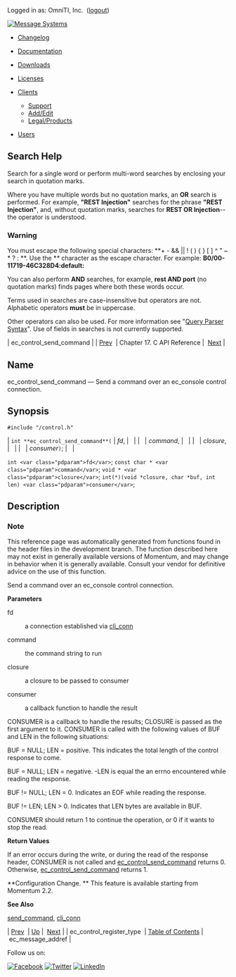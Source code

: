 Logged in as: OmniTI, Inc.  ([logout](https://support.messagesystems.com/logout.php))

[![Message Systems](https://support.messagesystems.com/images/ms-white205.png)](https://support.messagesystems.com/start.php) 

*   [Changelog](https://support.messagesystems.com/start.php?show=changelog)
*   [Documentation](https://support.messagesystems.com/docs/)
*   [Downloads](https://support.messagesystems.com/start.php)

*   [Licenses](https://support.messagesystems.com/license_summary.php)
*   <a href="">Clients</a>
    *   [Support](https://support.messagesystems.com/cs.php)
    *   [Add/Edit](https://support.messagesystems.com/edit_client.php)
    *   [Legal/Products](https://support.messagesystems.com/edit_products.php)
*   [Users](https://support.messagesystems.com/edit_customer.php)

## Search Help

Search for a single word or perform multi-word searches by enclosing your search in quotation marks.

Where you have multiple words but no quotation marks, an **OR** search is performed. For example, **"REST Injection"** searches for the phrase **"REST Injection"**, and, without quotation marks, searches for **REST OR Injection**--the operator is understood.

### Warning

You must escape the following special characters: **+ - && || ! ( ) { } [ ] ^ " ~ * ? : \**. Use the **\** character as the escape character. For example: **B0/00-11719-46C328D4\:default\:**

You can also perform **AND** searches, for example, **rest AND port** (no quotation marks) finds pages where both these words occur.

Terms used in searches are case-insensitive but operators are not. Alphabetic operators **must** be in uppercase.

Other operators can also be used. For more information see "[Query Parser Syntax](https://lucene.apache.org/core/old_versioned_docs/versions/3_0_0/queryparsersyntax.html)". Use of fields in searches is not currently supported.

| ec_control_send_command |
| [Prev](extending.C.genref.ec_control_register_type.php)  | Chapter 17. C API Reference |  [Next](extending.C.genref.ec_message_addref.php) |

<a name="extending.C.genref.ec_control_send_command"></a>
## Name

ec_control_send_command — Send a command over an ec_console control connection.

## Synopsis

`#include "/control.h"`

| `int **ec_control_send_command**(` | <var class="pdparam">fd</var>, |   |
|   | <var class="pdparam">command</var>, |   |
|   | <var class="pdparam">closure</var>, |   |
|   | <var class="pdparam">consumer</var>`)`; |   |

`int <var class="pdparam">fd</var>`;
`const char * <var class="pdparam">command</var>`;
`void * <var class="pdparam">closure</var>`;
`int(*)(void *closure, char *buf, int len) <var class="pdparam">consumer</var>`;<a name="idp18827776"></a>
## Description

### Note

This reference page was automatically generated from functions found in the header files in the development branch. The function described here may not exist in generally available versions of Momentum, and may change in behavior when it is generally available. Consult your vendor for definitive advice on the use of this function.

Send a command over an ec_console control connection.

**Parameters**

<dl class="variablelist">

<dt>fd</dt>

<dd>

a connection established via [cli_conn](extending.C.genref.cli_conn.php "cli_conn")

</dd>

<dt>command</dt>

<dd>

the command string to run

</dd>

<dt>closure</dt>

<dd>

a closure to be passed to consumer

</dd>

<dt>consumer</dt>

<dd>

a callback function to handle the result

</dd>

</dl>

CONSUMER is a callback to handle the results; CLOSURE is passed as the first argument to it. CONSUMER is called with the following values of BUF and LEN in the following situations:

BUF = NULL; LEN = positive. This indicates the total length of the control response to come.

BUF = NULL; LEN = negative. -LEN is equal the an errno encountered while reading the response.

BUF != NULL; LEN = 0\. Indicates an EOF while reading the response.

BUF != LEN; LEN > 0\. Indicates that LEN bytes are available in BUF.

CONSUMER should return 1 to continue the operation, or 0 if it wants to stop the read.

**Return Values**

If an error occurs during the write, or during the read of the response header, CONSUMER is not called and [ec_control_send_command](extending.C.genref.ec_control_send_command.php "ec_control_send_command") returns 0\. Otherwise, [ec_control_send_command](extending.C.genref.ec_control_send_command.php "ec_control_send_command") returns 1.

**Configuration Change. ** This feature is available starting from Momentum 2.2.

**See Also**

[send_command](extending.C.genref.send_command.php "send_command"), [cli_conn](extending.C.genref.cli_conn.php "cli_conn")

| [Prev](extending.C.genref.ec_control_register_type.php)  | [Up](extending.C.ref.php) |  [Next](extending.C.genref.ec_message_addref.php) |
| ec_control_register_type  | [Table of Contents](index.php) |  ec_message_addref |

Follow us on:

[![Facebook](https://support.messagesystems.com/images/icon-facebook.png)](http://www.facebook.com/messagesystems) [![Twitter](https://support.messagesystems.com/images/icon-twitter.png)](http://twitter.com/#!/MessageSystems) [![LinkedIn](https://support.messagesystems.com/images/icon-linkedin.png)](http://www.linkedin.com/company/message-systems)